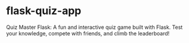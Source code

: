 # flask-quiz-app
Quiz Master Flask: A fun and interactive quiz game built with Flask. Test your knowledge, compete with friends, and climb the leaderboard!
